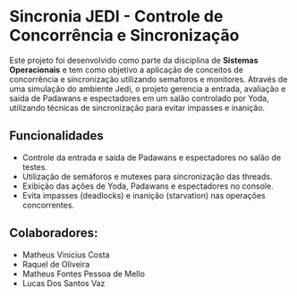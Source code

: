 # Sincronia JEDI - Controle de Concorrência e Sincronização
Este projeto foi desenvolvido como parte da disciplina de **Sistemas Operacionais** e tem como objetivo a aplicação de conceitos de concorrência e sincronização utilizando semaforos e monitores. Através de uma simulação do ambiente Jedi, o projeto gerencia a entrada, avaliação e saída de Padawans e espectadores em um salão controlado por Yoda, utilizando técnicas de sincronização para evitar impasses e inanição.

## Funcionalidades
- Controle da entrada e saída de Padawans e espectadores no salão de testes.
- Utilização de semáforos e mutexes para sincronização das threads.
- Exibição das ações de Yoda, Padawans e espectadores no console.
- Evita impasses (deadlocks) e inanição (starvation) nas operações concorrentes.

## Colaboradores:
- Matheus Vinicius Costa
- Raquel de Oliveira
- Matheus Fontes Pessoa de Mello
- Lucas Dos Santos Vaz